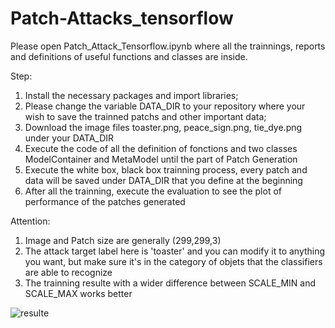 # Patch-Attacks_tensorflow

Please open Patch_Attack_Tensorflow.ipynb where all the trainnings, reports and definitions of useful functions and classes are inside.

Step:
1. Install the necessary packages and import libraries;
2. Please change the variable DATA_DIR to your repository where your wish to save the trainned patchs and other important data;
3. Download the image files toaster.png, peace_sign.png, tie_dye.png under your DATA_DIR
4. Execute the code of all the definition of fonctions and two classes ModelContainer and MetaModel until the part of Patch Generation
5. Execute the white box, black box trainning process, every patch and data will be saved under DATA_DIR that you define at the beginning
6. After all the trainning, execute the evaluation to see the plot of performance of the patches generated


Attention:
1. Image and Patch size are generally (299,299,3)
2. The attack target label here is 'toaster' and you can modify it to anything you want, but make sure it's in the category of objets that the classifiers are able to recognize
3. The trainning resulte with a wider difference between SCALE_MIN and SCALE_MAX works better


![resulte](https://user-images.githubusercontent.com/118989703/209239620-f66d4a6d-37c2-4394-9d75-10c768a59367.png)

